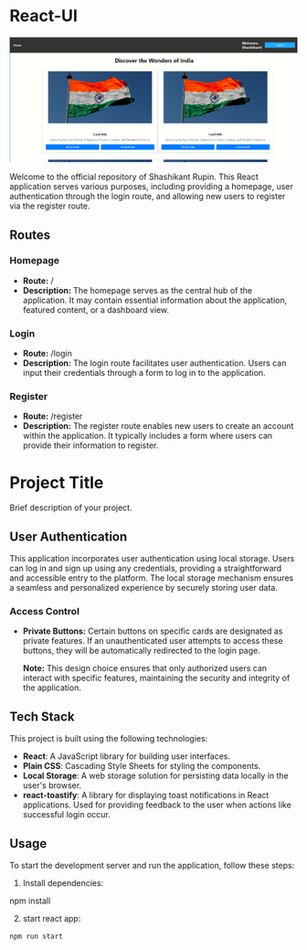 # React-UI

![Homepage Screenshot](./image.png)

Welcome to the official repository of Shashikant Rupin. This React application serves various purposes, including providing a homepage, user authentication through the login route, and allowing new users to register via the register route.

## Routes

### Homepage

- **Route:** /
- **Description:** The homepage serves as the central hub of the application. It may contain essential information about the application, featured content, or a dashboard view.

### Login

- **Route:** /login
- **Description:** The login route facilitates user authentication. Users can input their credentials through a form to log in to the application.

### Register

- **Route:** /register
- **Description:** The register route enables new users to create an account within the application. It typically includes a form where users can provide their information to register.

# Project Title

Brief description of your project.

## User Authentication

This application incorporates user authentication using local storage. Users can log in and sign up using any credentials, providing a straightforward and accessible entry to the platform. The local storage mechanism ensures a seamless and personalized experience by securely storing user data.

### Access Control

- **Private Buttons:** Certain buttons on specific cards are designated as private features. If an unauthenticated user attempts to access these buttons, they will be automatically redirected to the login page.

  **Note:** This design choice ensures that only authorized users can interact with specific features, maintaining the security and integrity of the application.

## Tech Stack

This project is built using the following technologies:

- **React**: A JavaScript library for building user interfaces.
- **Plain CSS**: Cascading Style Sheets for styling the components.
- **Local Storage**: A web storage solution for persisting data locally in the user's browser.
- **react-toastify**: A library for displaying toast notifications in React applications. Used for providing feedback to the user when actions like successful login occur.

## Usage

To start the development server and run the application, follow these steps:

1. Install dependencies:

npm install

2. start react app:

```bash
npm run start


```
